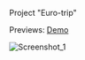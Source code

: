 Project "Euro-trip"

Previews:
[Demo](https://gladosq.github.io/Euro-trip/)

![Screenshot_1](https://user-images.githubusercontent.com/69731271/114799423-9f714800-9da8-11eb-820a-299855f9f211.png)

